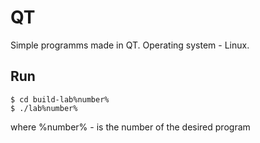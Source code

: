 # QT
Simple programms made in QT. Operating system - Linux.
## Run
```
$ cd build-lab%number%
$ ./lab%number%
```
where %number% - is the number of the desired program
